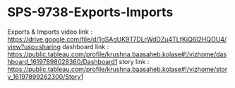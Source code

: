# SPS-9738-Exports-Imports
Exports &amp; Imports
video link : https://drive.google.com/file/d/1gSAgUK9T7DLrWdDZu4TLfKiQ6I2HQOU4/view?usp=sharing
dashboard link : https://public.tableau.com/profile/krushna.baasaheb.kolase#!/vizhome/dashboard_16197898028360/Dashboard1
story link : https://public.tableau.com/profile/krushna.baasaheb.kolase#!/vizhome/story_16197899262300/Story1

